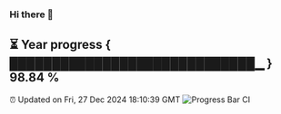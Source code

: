 ### Hi there 👋
⏳ Year progress { █████████████████████████████▁ } 98.84 %
---
⏰ Updated on Fri, 27 Dec 2024 18:10:39 GMT
![Progress Bar CI](https://github.com/Moyi321/Moyi321/workflows/Progress%20Bar%20CI/badge.svg)

